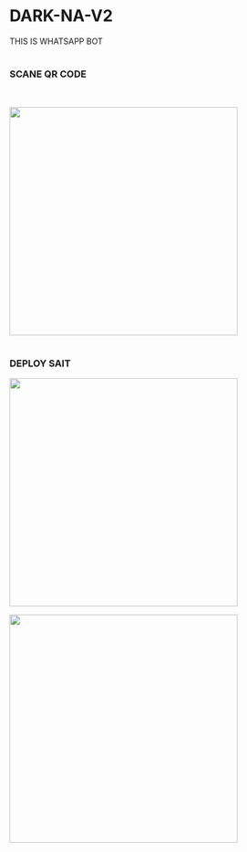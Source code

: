 # DARK-NA-V2
THIS IS WHATSAPP BOT

# <h3> SCANE QR CODE </h3><br>

<a href = "https://replit.com/@Nilambara/DARK-NA-V3"><img src ="https://tse2.mm.bing.net/th?id=OIP.s28YVcDqC-PkpKoqKrLjUAAAAA&pid=Api&P=0" width="400" ></a>

# <h3> DEPLOY SAIT </h3>

<a href = "https://railway.app/new"><img src ="https://railway.app/brand/logotype-dark.png" width="400" ></a>

<a href = "https://studio.mogenius.com/studio/cloud-space/add-cloud-space"><img src ="https://tse3.mm.bing.net/th?id=OIP.voxwVVkj3rph5rol5soNnQHaBw&pid=Api&P=0&w=300&h=300" width="400" ></a>
